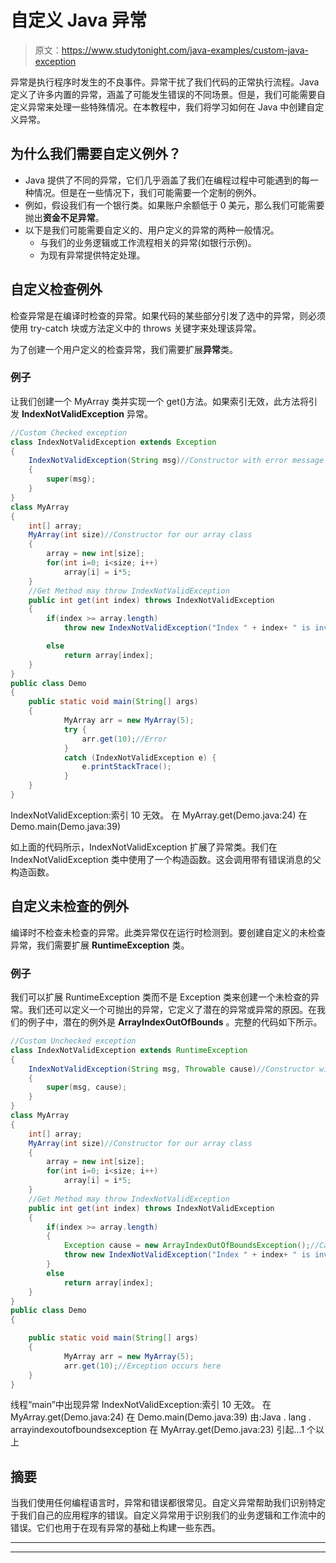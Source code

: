 # 自定义 Java 异常

> 原文：<https://www.studytonight.com/java-examples/custom-java-exception>

异常是执行程序时发生的不良事件。异常干扰了我们代码的正常执行流程。Java 定义了许多内置的异常，涵盖了可能发生错误的不同场景。但是，我们可能需要自定义异常来处理一些特殊情况。在本教程中，我们将学习如何在 Java 中创建自定义异常。

## 为什么我们需要自定义例外？

*   Java 提供了不同的异常，它们几乎涵盖了我们在编程过程中可能遇到的每一种情况。但是在一些情况下，我们可能需要一个定制的例外。
*   例如，假设我们有一个银行类。如果账户余额低于 0 美元，那么我们可能需要抛出**资金不足异常**。
*   以下是我们可能需要自定义的、用户定义的异常的两种一般情况。
    *   与我们的业务逻辑或工作流程相关的异常(如银行示例)。
    *   为现有异常提供特定处理。

## 自定义检查例外

检查异常是在编译时检查的异常。如果代码的某些部分引发了选中的异常，则必须使用 try-catch 块或方法定义中的 throws 关键字来处理该异常。

为了创建一个用户定义的检查异常，我们需要扩展**异常**类。

### 例子

让我们创建一个 MyArray 类并实现一个 get()方法。如果索引无效，此方法将引发 **IndexNotValidException** 异常。

```java
//Custom Checked exception
class IndexNotValidException extends Exception
{
	IndexNotValidException(String msg)//Constructor with error message
	{
		super(msg);
	}
}	
class MyArray
{
	int[] array;
	MyArray(int size)//Constructor for our array class
	{
		array = new int[size];
		for(int i=0; i<size; i++)
			array[i] = i*5;
	}	
	//Get Method may throw IndexNotValidException
	public int get(int index) throws IndexNotValidException
	{
		if(index >= array.length)
			throw new IndexNotValidException("Index " + index+ " is invalid.");//Throwing the exception

		else
			return array[index];
	}
}
public class Demo
{	
	public static void main(String[] args)
	{
			MyArray arr = new MyArray(5);
			try {
				arr.get(10);//Error
			} 
			catch (IndexNotValidException e) {
				e.printStackTrace();
			}
	}
}
```

IndexNotValidException:索引 10 无效。
在 MyArray.get(Demo.java:24)
在 Demo.main(Demo.java:39)

如上面的代码所示，IndexNotValidException 扩展了异常类。我们在 IndexNotValidException 类中使用了一个构造函数。这会调用带有错误消息的父构造函数。

## 自定义未检查的例外

编译时不检查未检查的异常。此类异常仅在运行时检测到。要创建自定义的未检查异常，我们需要扩展 **RuntimeException** 类。

### 例子

我们可以扩展 RuntimeException 类而不是 Exception 类来创建一个未检查的异常。我们还可以定义一个可抛出的异常，它定义了潜在的异常或异常的原因。在我们的例子中，潜在的例外是 **ArrayIndexOutOfBounds** 。完整的代码如下所示。

```java
//Custom Unchecked exception
class IndexNotValidException extends RuntimeException
{
	IndexNotValidException(String msg, Throwable cause)//Constructor with error message and cause 
	{
		super(msg, cause);
	}
}	
class MyArray
{
	int[] array;
	MyArray(int size)//Constructor for our array class
	{
		array = new int[size];
		for(int i=0; i<size; i++)
			array[i] = i*5;
	}	
	//Get Method may throw IndexNotValidException
	public int get(int index) throws IndexNotValidException
	{
		if(index >= array.length)
		{
			Exception cause = new ArrayIndexOutOfBoundsException();//Cause of our exception
			throw new IndexNotValidException("Index " + index+ " is invalid.", cause);//Throwing the exception
		}			
		else
			return array[index];
	}
}
public class Demo
{

	public static void main(String[] args)
	{
			MyArray arr = new MyArray(5);
			arr.get(10);//Exception occurs here
	}
}
```

线程“main”中出现异常 IndexNotValidException:索引 10 无效。
在 MyArray.get(Demo.java:24)
在 Demo.main(Demo.java:39)
由:Java . lang . arrayindexoutofboundsexception
在 MyArray.get(Demo.java:23)
引起...1 个以上

## 摘要

当我们使用任何编程语言时，异常和错误都很常见。自定义异常帮助我们识别特定于我们自己的应用程序的错误。自定义异常用于识别我们的业务逻辑和工作流中的错误。它们也用于在现有异常的基础上构建一些东西。

* * *

* * *